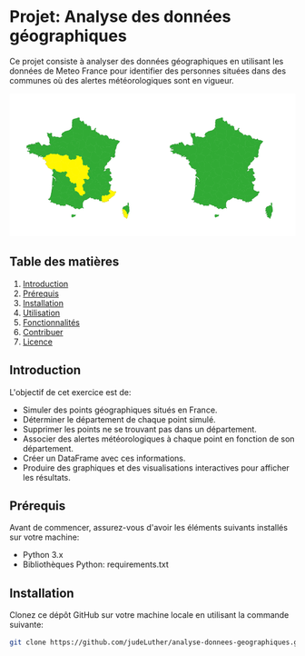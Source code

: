 # Projet: Analyse des données géographiques

Ce projet consiste à analyser des données géographiques en utilisant les données de Meteo France pour identifier des personnes situées dans des communes où des alertes météorologiques sont en vigueur.

![Resultat du projet](images/result.png)

## Table des matières
1. [Introduction](#introduction)
2. [Prérequis](#prérequis)
3. [Installation](#installation)
4. [Utilisation](#utilisation)
5. [Fonctionnalités](#fonctionnalités)
6. [Contribuer](#contribuer)
7. [Licence](#licence)

## Introduction
L'objectif de cet exercice est de:
- Simuler des points géographiques situés en France.
- Déterminer le département de chaque point simulé.
- Supprimer les points ne se trouvant pas dans un département.
- Associer des alertes météorologiques à chaque point en fonction de son département.
- Créer un DataFrame avec ces informations.
- Produire des graphiques et des visualisations interactives pour afficher les résultats.

## Prérequis
Avant de commencer, assurez-vous d'avoir les éléments suivants installés sur votre machine:
- Python 3.x
- Bibliothèques Python: requirements.txt

## Installation
Clonez ce dépôt GitHub sur votre machine locale en utilisant la commande suivante:
```bash
git clone https://github.com/judeLuther/analyse-donnees-geographiques.git